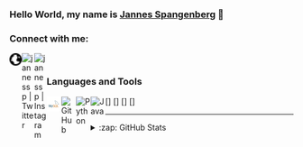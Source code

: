 ### Hello World, my name is [Jannes Spangenberg] 👋

### Connect with me:

[<img align="left" alt="jannessp.github.io" width="22px" src="https://raw.githubusercontent.com/iconic/open-iconic/master/svg/globe.svg" />][Jannes Spangenberg]
[<img align="left" alt="jannessp | Twitter" width="22px" src="https://cdn.jsdelivr.net/npm/simple-icons@v3/icons/twitter.svg" />][twitter]
[<img align="left" alt="jannessp | Instagram" width="22px" src="https://cdn.jsdelivr.net/npm/simple-icons@v3/icons/instagram.svg" />][instagram]

<br />

### Languages and Tools

[<img align="left" alt="MySQL" width="26px" src="https://raw.githubusercontent.com/github/explore/80688e429a7d4ef2fca1e82350fe8e3517d3494d/topics/mysql/mysql.png" />]
[<img align="left" alt="GitHub" width="26px" src="https://raw.githubusercontent.com/jmnote/z-icons/master/svg/github.svg" />]
[<img align="left" alt="Python" width="26px" src="https://raw.githubusercontent.com/jmnote/z-icons/master/svg/python.svg" />]
[<img align="left" alt="Java" width="26px" src="https://raw.githubusercontent.com/jmnote/z-icons/master/svg/java.svg" />]

---

<details>
  <summary>:zap: GitHub Stats</summary>

  <img align="left" alt="codeSTACKr's GitHub Stats" src="https://github-readme-stats.codestackr.vercel.app/api?username=JannesSP&show_icons=true&hide_border=true" />

</details>


[Jannes Spangenberg]:https://jannessp.github.io
[twitter]:https://twitter.com/Ja_Spangenberg
[instagram]:https://twitter.com/Ja_Spangenberg
